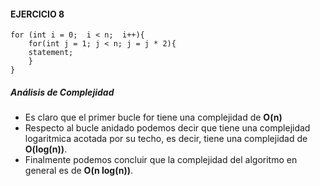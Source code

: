 #### EJERCICIO 8

    
	for (int i = 0;  i < n;  i++){
		for(int j = 1; j < n; j = j * 2){
		statement;
		}
	}
    
##### Análisis de Complejidad
- Es claro que el primer bucle for  tiene una complejidad de **O(n)**
- Respecto al bucle anidado podemos decir que tiene una complejidad logaritmica acotada por su techo, es decir, tiene una complejidad de **O(log(n))**.
- Finalmente podemos concluir que la complejidad del algoritmo en general es de **O(n log(n))**.
